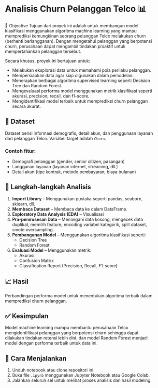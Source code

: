 # Analisis Churn Pelanggan Telco 📊

🎯 Objective
Tujuan dari proyek ini adalah untuk membangun model klasifikasi menggunakan algoritma machine learning yang mampu memprediksi kemungkinan seorang pelanggan Telco melakukan churn (berhenti berlangganan). Dengan mengetahui pelanggan yang berpotensi churn, perusahaan dapat mengambil tindakan proaktif untuk mempertahankan pelanggan tersebut.

Secara khusus, proyek ini bertujuan untuk:
- Melakukan eksplorasi data untuk memahami pola perilaku pelanggan.
- Mempersiapkan data agar siap digunakan dalam pemodelan.
- Menerapkan berbagai algoritma supervised learning seperti Decision Tree dan Random Forest.
- Mengevaluasi performa model menggunakan metrik klasifikasi seperti akurasi, precision, recall, dan f1-score.
- Mengidentifikasi model terbaik untuk memprediksi churn pelanggan secara akurat.

## 🧾 Dataset

Dataset berisi informasi demografis, detail akun, dan penggunaan layanan dari pelanggan Telco. Variabel target adalah `Churn`.

### Contoh fitur:
- Demografi pelanggan (gender, senior citizen, pasangan)
- Langganan layanan (layanan internet, streaming, dll.)
- Detail akun (tipe kontrak, metode pembayaran, biaya bulanan)

## 🔧 Langkah-langkah Analisis

1. **Import Library** – Menggunakan pustaka seperti pandas, seaborn, sklearn, dll.
2. **Membaca Dataset** – Membaca data ke dalam DataFrame.
3. **Exploratory Data Analysis (EDA)** – Visualisasi
4. **Pra-pemrosesan Data** – Menangani data kosong, mengecek data duplikat, memilih feature, encoding variabel kategorik, split dataset, smote oversampling.
5. **Pembangunan Model** – Menggunakan algoritma klasifikasi seperti:
   - Decision Tree
   - Random Forest
6. **Evaluasi Model** – Menggunakan metrik:
   - Akurasi
   - Confusion Matrix
   - Classification Report (Precision, Recall, F1-score)

## 📈 Hasil

Perbandingan performa model untuk menentukan algoritma terbaik dalam memprediksi churn pelanggan.

## ✅ Kesimpulan

Model machine learning mampu membantu perusahaan Telco mengidentifikasi pelanggan yang berpotensi churn sehingga dapat dilakukan tindakan retensi lebih dini.
dan model Random Forest menjadi model dengan performa terbaik untuk data ini.

## 🚀 Cara Menjalankan

1. Unduh notebook atau clone repositori ini.
2. Buka file `.ipynb` menggunakan Jupyter Notebook atau Google Colab.
3. Jalankan seluruh sel untuk melihat proses analisis dan hasil modeling.
